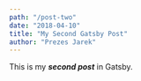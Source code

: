 ```yaml
---
path: "/post-two"
date: "2018-04-10"
title: "My Second Gatsby Post"
author: "Prezes Jarek"
---
```


This is my **_second post_** in Gatsby.
